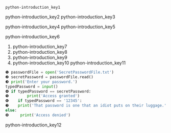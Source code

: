 ```ngMeta
python-introduction_key1
```

python-introduction_key2
python-introduction_key3


python-introduction_key4
python-introduction_key5


python-introduction_key6


1. python-introduction_key7
2. python-introduction_key8
3. python-introduction_key9
4. python-introduction_key10
python-introduction_key11


```python
❶ passwordFile = open('SecretPasswordFile.txt')
❷ secretPassword = passwordFile.read()
❸ print('Enter your password.')
typedPassword = input()
❹ if typedPassword == secretPassword:
❺        print('Access granted')
❻    if typedPassword == '12345':
❼    print('That password is one that an idiot puts on their luggage.')
else:
❽     print('Access denied')
```
python-introduction_key12
